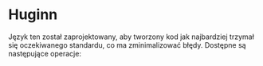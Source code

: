# Huginn
Język ten został zaprojektowany, aby tworzony kod jak najbardziej trzymał się oczekiwanego standardu, co ma zminimalizować błędy.
Dostępne są następujące operacje:
